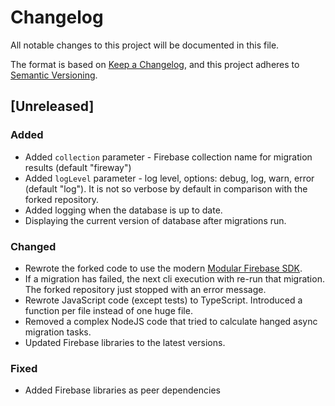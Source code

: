 # Changelog

All notable changes to this project will be documented in this file.

The format is based on [Keep a Changelog](https://keepachangelog.com/en/1.0.0/),
and this project adheres to [Semantic Versioning](https://semver.org/spec/v2.0.0.html).

## [Unreleased]

### Added

- Added `collection` parameter - Firebase collection name for migration results (default "fireway")
- Added `logLevel` parameter - log level, options: debug, log, warn, error (default "log"). It is not so verbose by default in comparison with the forked repository.
- Added logging when the database is up to date.
- Displaying the current version of database after migrations run.

### Changed

- Rewrote the forked code to use the modern [Modular Firebase SDK](https://firebase.google.com/docs/web/modular-upgrade).
- If a migration has failed, the next cli execution with re-run that migration. The forked repository just stopped with an error message.
- Rewrote JavaScript code (except tests) to TypeScript. Introduced a function per file instead of one huge file.
- Removed a complex NodeJS code that tried to calculate hanged async migration tasks.
- Updated Firebase libraries to the latest versions.

### Fixed
- Added Firebase libraries as peer dependencies